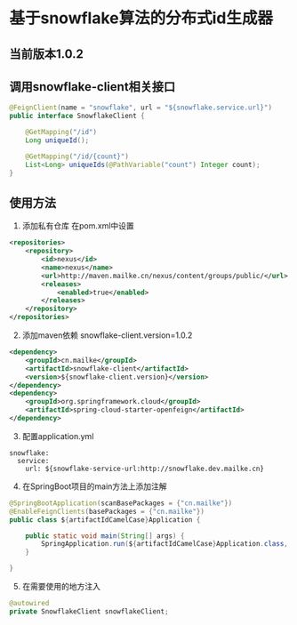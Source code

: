# 基于snowflake算法的分布式id生成器

## 当前版本1.0.2

## 调用snowflake-client相关接口

```java
@FeignClient(name = "snowflake", url = "${snowflake.service.url}")
public interface SnowflakeClient {

    @GetMapping("/id")
    Long uniqueId();

    @GetMapping("/id/{count}")
    List<Long> uniqueIds(@PathVariable("count") Integer count);
}
```

## 使用方法

1. 添加私有仓库
在pom.xml中设置
```xml
<repositories>
    <repository>
        <id>nexus</id>
        <name>nexus</name>
        <url>http://maven.mailke.cn/nexus/content/groups/public/</url>
        <releases>
            <enabled>true</enabled>
        </releases>
    </repository>
</repositories>
```

2. 添加maven依赖
snowflake-client.version=1.0.2
```xml
<dependency>
    <groupId>cn.mailke</groupId>
    <artifactId>snowflake-client</artifactId>
    <version>${snowflake-client.version}</version>
</dependency>
<dependency>
    <groupId>org.springframework.cloud</groupId>
    <artifactId>spring-cloud-starter-openfeign</artifactId>
</dependency>
```

3. 配置application.yml

```
snowflake:
  service:
    url: ${snowflake-service-url:http://snowflake.dev.mailke.cn}
```

4. 在SpringBoot项目的main方法上添加注解

```java
@SpringBootApplication(scanBasePackages = {"cn.mailke"})
@EnableFeignClients(basePackages = {"cn.mailke"})
public class ${artifactIdCamelCase}Application {

    public static void main(String[] args) {
        SpringApplication.run(${artifactIdCamelCase}Application.class, args);
    }

}
```

5. 在需要使用的地方注入

```java
@autowired
private SnowflakeClient snowflakeClient;
```
